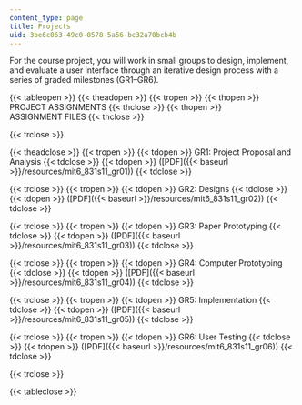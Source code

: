 ```yaml
---
content_type: page
title: Projects
uid: 3be6c063-49c0-0578-5a56-bc32a70bcb4b
---
```


For the course project, you will work in small groups to design, implement, and evaluate a user interface through an iterative design process with a series of graded milestones (GR1–GR6).

{{< tableopen >}}
{{< theadopen >}}
{{< tropen >}}
{{< thopen >}}
PROJECT ASSIGNMENTS
{{< thclose >}}
{{< thopen >}}
ASSIGNMENT FILES
{{< thclose >}}

{{< trclose >}}

{{< theadclose >}}
{{< tropen >}}
{{< tdopen >}}
GR1: Project Proposal and Analysis
{{< tdclose >}}
{{< tdopen >}}
([PDF]({{< baseurl >}}/resources/mit6_831s11_gr01))
{{< tdclose >}}

{{< trclose >}}
{{< tropen >}}
{{< tdopen >}}
GR2: Designs
{{< tdclose >}}
{{< tdopen >}}
([PDF]({{< baseurl >}}/resources/mit6_831s11_gr02))
{{< tdclose >}}

{{< trclose >}}
{{< tropen >}}
{{< tdopen >}}
GR3: Paper Prototyping
{{< tdclose >}}
{{< tdopen >}}
([PDF]({{< baseurl >}}/resources/mit6_831s11_gr03))
{{< tdclose >}}

{{< trclose >}}
{{< tropen >}}
{{< tdopen >}}
GR4: Computer Prototyping
{{< tdclose >}}
{{< tdopen >}}
([PDF]({{< baseurl >}}/resources/mit6_831s11_gr04))
{{< tdclose >}}

{{< trclose >}}
{{< tropen >}}
{{< tdopen >}}
GR5: Implementation
{{< tdclose >}}
{{< tdopen >}}
([PDF]({{< baseurl >}}/resources/mit6_831s11_gr05))
{{< tdclose >}}

{{< trclose >}}
{{< tropen >}}
{{< tdopen >}}
GR6: User Testing
{{< tdclose >}}
{{< tdopen >}}
([PDF]({{< baseurl >}}/resources/mit6_831s11_gr06))
{{< tdclose >}}

{{< trclose >}}

{{< tableclose >}}